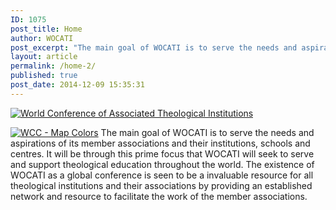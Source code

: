```yaml
---
ID: 1075
post_title: Home
author: WOCATI
post_excerpt: "The main goal of WOCATI is to serve the needs and aspirations of its member associations and their institutions, schools and centres. It will be through this prime focus that WOCATI will seek to serve and support theological education throughout the world. The existence of WOCATI as a global conference is seen to be a invaluable resource for all theological institutions and their associations by providing an established network and resource to facilitate the work of the member associations."
layout: article
permalink: /home-2/
published: true
post_date: 2014-12-09 15:35:31
---
```

[![World Conference of Associated Theological Institutions](http://wocati.org/wp-content/uploads/2012/06/WOCATI-logo.png "WOCATI logo")](http://wocati.org/wp-content/uploads/2012/06/WOCATI-logo.png)

[![](http://wocati.org/wp-content/uploads/2012/06/map-colour-layers.png "WCC - Map Colors")](http://wocati.org/wp-content/uploads/2012/06/map-colour-layers.png) The main goal of WOCATI is to serve the needs and aspirations of its member associations and their institutions, schools and centres. It will be through this prime focus that WOCATI will seek to serve and support theological education throughout the world. The existence of WOCATI as a global conference is seen to be a invaluable resource for all theological institutions and their associations by providing an established network and resource to facilitate the work of the member associations.
